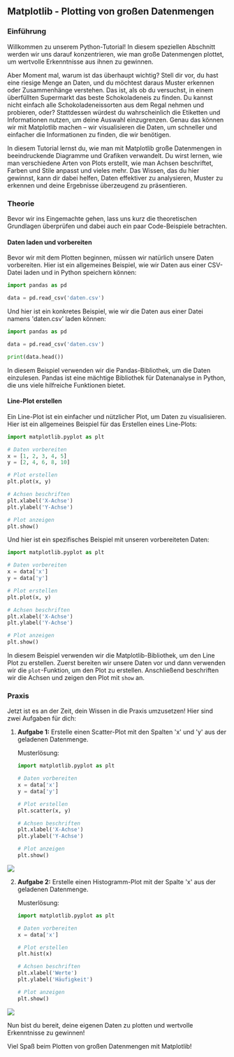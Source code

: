 ## Matplotlib - Plotting von großen Datenmengen

### Einführung

Willkommen zu unserem Python-Tutorial! In diesem speziellen Abschnitt werden wir uns darauf konzentrieren, wie man große Datenmengen plottet, um wertvolle Erkenntnisse aus ihnen zu gewinnen.

Aber Moment mal, warum ist das überhaupt wichtig? Stell dir vor, du hast eine riesige Menge an Daten, und du möchtest daraus Muster erkennen oder Zusammenhänge verstehen. Das ist, als ob du versuchst, in einem überfüllten Supermarkt das beste Schokoladeneis zu finden. Du kannst nicht einfach alle Schokoladeneissorten aus dem Regal nehmen und probieren, oder? Stattdessen würdest du wahrscheinlich die Etiketten und Informationen nutzen, um deine Auswahl einzugrenzen. Genau das können wir mit Matplotlib machen – wir visualisieren die Daten, um schneller und einfacher die Informationen zu finden, die wir benötigen.

In diesem Tutorial lernst du, wie man mit Matplotlib große Datenmengen in beeindruckende Diagramme und Grafiken verwandelt. Du wirst lernen, wie man verschiedene Arten von Plots erstellt, wie man Achsen beschriftet, Farben und Stile anpasst und vieles mehr. Das Wissen, das du hier gewinnst, kann dir dabei helfen, Daten effektiver zu analysieren, Muster zu erkennen und deine Ergebnisse überzeugend zu präsentieren.

### Theorie

Bevor wir ins Eingemachte gehen, lass uns kurz die theoretischen Grundlagen überprüfen und dabei auch ein paar Code-Beispiele betrachten.

#### Daten laden und vorbereiten

Bevor wir mit dem Plotten beginnen, müssen wir natürlich unsere Daten vorbereiten. Hier ist ein allgemeines Beispiel, wie wir Daten aus einer CSV-Datei laden und in Python speichern können:

```python
import pandas as pd

data = pd.read_csv('daten.csv')
```

Und hier ist ein konkretes Beispiel, wie wir die Daten aus einer Datei namens 'daten.csv' laden können:

```python
import pandas as pd

data = pd.read_csv('daten.csv')

print(data.head())
```

In diesem Beispiel verwenden wir die Pandas-Bibliothek, um die Daten einzulesen. Pandas ist eine mächtige Bibliothek für Datenanalyse in Python, die uns viele hilfreiche Funktionen bietet.

#### Line-Plot erstellen

Ein Line-Plot ist ein einfacher und nützlicher Plot, um Daten zu visualisieren. Hier ist ein allgemeines Beispiel für das Erstellen eines Line-Plots:

```python
import matplotlib.pyplot as plt

# Daten vorbereiten
x = [1, 2, 3, 4, 5]
y = [2, 4, 6, 8, 10]

# Plot erstellen
plt.plot(x, y)

# Achsen beschriften
plt.xlabel('X-Achse')
plt.ylabel('Y-Achse')

# Plot anzeigen
plt.show()
```

Und hier ist ein spezifisches Beispiel mit unseren vorbereiteten Daten:

```python
import matplotlib.pyplot as plt

# Daten vorbereiten
x = data['x']
y = data['y']

# Plot erstellen
plt.plot(x, y)

# Achsen beschriften
plt.xlabel('X-Achse')
plt.ylabel('Y-Achse')

# Plot anzeigen
plt.show()
```

In diesem Beispiel verwenden wir die Matplotlib-Bibliothek, um den Line Plot zu erstellen. Zuerst bereiten wir unsere Daten vor und dann verwenden wir die `plot`-Funktion, um den Plot zu erstellen. Anschließend beschriften wir die Achsen und zeigen den Plot mit `show` an.

### Praxis

Jetzt ist es an der Zeit, dein Wissen in die Praxis umzusetzen! Hier sind zwei Aufgaben für dich:

1. **Aufgabe 1:** Erstelle einen Scatter-Plot mit den Spalten 'x' und 'y' aus der geladenen Datenmenge.

   Musterlösung:
   ```python
   import matplotlib.pyplot as plt

   # Daten vorbereiten
   x = data['x']
   y = data['y']

   # Plot erstellen
   plt.scatter(x, y)

   # Achsen beschriften
   plt.xlabel('X-Achse')
   plt.ylabel('Y-Achse')

   # Plot anzeigen
   plt.show()
   ```

![](https://github.com/janehlenb/Projektarbeit-ChatGPT-Python/blob/main/Images/Darstellung/Fortgeschrittene_Plot_Techniken/Plotting_von_großen_Datenmengen/ms_aufgabe1.png)

2. **Aufgabe 2:** Erstelle einen Histogramm-Plot mit der Spalte 'x' aus der geladenen Datenmenge.

   Musterlösung:
   ```python
   import matplotlib.pyplot as plt

   # Daten vorbereiten
   x = data['x']

   # Plot erstellen
   plt.hist(x)

   # Achsen beschriften
   plt.xlabel('Werte')
   plt.ylabel('Häufigkeit')

   # Plot anzeigen
   plt.show()
   ```

![](https://github.com/janehlenb/Projektarbeit-ChatGPT-Python/blob/main/Images/Darstellung/Fortgeschrittene_Plot_Techniken/Plotting_von_großen_Datenmengen/ms_aufgabe2.png)

Nun bist du bereit, deine eigenen Daten zu plotten und wertvolle Erkenntnisse zu gewinnen!

Viel Spaß beim Plotten von großen Datenmengen mit Matplotlib!